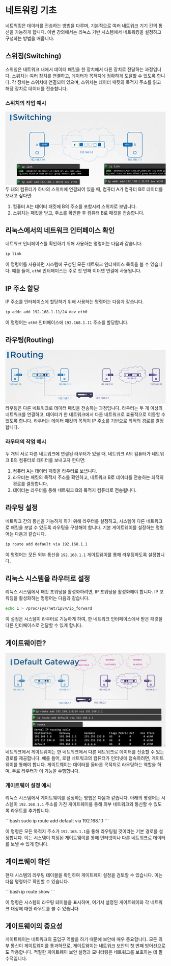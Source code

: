 # 네트워킹 기초

네트워킹은 데이터를 전송하는 방법을 다루며, 기본적으로 여러 네트워크 기기 간의 통신을 가능하게 합니다. 이번 강의에서는 리눅스 기반 시스템에서 네트워킹을 설정하고 구성하는 방법을 배웁니다.

## 스위칭(Switching)

스위칭은 네트워크 내에서 데이터 패킷을 한 장치에서 다른 장치로 전달하는 과정입니다. 스위치는 여러 장치를 연결하고, 데이터가 목적지에 정확하게 도달할 수 있도록 합니다. 각 장치는 스위치에 연결되어 있으며, 스위치는 데이터 패킷의 목적지 주소를 읽고 해당 장치로 데이터를 전송합니다.

### 스위치의 작업 예시

![](2024-04-19-20-08-18.png)
두 대의 컴퓨터가 하나의 스위치에 연결되어 있을 때, 컴퓨터 A가 컴퓨터 B로 데이터를 보내고 싶다면:

1. 컴퓨터 A는 데이터 패킷에 B의 주소를 포함시켜 스위치로 보냅니다.
2. 스위치는 패킷을 받고, 주소를 확인한 후 컴퓨터 B로 패킷을 전송합니다.

## 리눅스에서의 네트워크 인터페이스 확인

네트워크 인터페이스를 확인하기 위해 사용하는 명령어는 다음과 같습니다.

```bash
ip link
```

이 명령어를 사용하면 시스템에 구성된 모든 네트워크 인터페이스 목록을 볼 수 있습니다. 예를 들어, `eth0` 인터페이스는 주로 첫 번째 이더넷 연결에 사용됩니다.

## IP 주소 할당

IP 주소를 인터페이스에 할당하기 위해 사용하는 명령어는 다음과 같습니다.

```bash
ip addr add 192.168.1.11/24 dev eth0
```

이 명령어는 `eth0` 인터페이스에 `192.168.1.11` 주소를 할당합니다.

## 라우팅(Routing)

![](2024-04-19-20-08-25.png)
라우팅은 다른 네트워크로 데이터 패킷을 전송하는 과정입니다. 라우터는 두 개 이상의 네트워크를 연결하고, 데이터가 한 네트워크에서 다른 네트워크로 효율적으로 이동할 수 있도록 합니다. 라우터는 데이터 패킷의 목적지 IP 주소를 기반으로 최적의 경로를 결정합니다.

### 라우터의 작업 예시

두 개의 서로 다른 네트워크에 연결된 라우터가 있을 때, 네트워크 A의 컴퓨터가 네트워크 B의 컴퓨터로 데이터를 보내고자 한다면:

1. 컴퓨터 A는 데이터 패킷을 라우터로 보냅니다.
2. 라우터는 패킷의 목적지 주소를 확인하고, 네트워크 B로 데이터를 전송하는 최적의 경로를 결정합니다.
3. 데이터는 라우터를 통해 네트워크 B의 목적지 컴퓨터로 전송됩니다.

## 라우팅 설정

네트워크 간의 통신을 가능하게 하기 위해 라우터를 설정하고, 시스템이 다른 네트워크로 패킷을 보낼 수 있도록 라우팅을 구성해야 합니다. 기본 게이트웨이를 설정하는 명령어는 다음과 같습니다.

```bash
ip route add default via 192.168.1.1
```

이 명령어는 모든 외부 통신을 `192.168.1.1` 게이트웨이를 통해 라우팅하도록 설정합니다.

## 리눅스 시스템을 라우터로 설정

리눅스 시스템에서 패킷 포워딩을 활성화하려면, IP 포워딩을 활성화해야 합니다. IP 포워딩을 활성화하는 명령어는 다음과 같습니다.

```bash
echo 1 > /proc/sys/net/ipv4/ip_forward
```

이 설정은 시스템이 라우터로 기능하게 하여, 한 네트워크 인터페이스에서 받은 패킷을 다른 인터페이스로 전달할 수 있게 합니다.

## 게이트웨이란?

![](2024-04-19-20-08-51.png)
네트워크에서 게이트웨이는 한 네트워크에서 다른 네트워크로 데이터를 전송할 수 있는 경로를 제공합니다. 예를 들어, 로컬 네트워크의 컴퓨터가 인터넷에 접속하려면, 게이트웨이를 통해야 합니다. 게이트웨이는 데이터를 올바른 목적지로 라우팅하는 역할을 하며, 주로 라우터가 이 기능을 수행합니다.

### 게이트웨이 설정 예시

리눅스 시스템에서 게이트웨이를 설정하는 방법은 다음과 같습니다. 아래의 명령어는 시스템이 `192.168.1.1` 주소를 가진 게이트웨이를 통해 외부 네트워크와 통신할 수 있도록 라우트를 추가합니다.

\`\`\`bash
sudo ip route add default via 192.168.1.1
\`\`\`

이 명령은 모든 목적지 주소가 `192.168.1.1`을 통해 라우팅될 것이라는 기본 경로를 설정합니다. 이는 시스템이 지정된 게이트웨이를 통해 인터넷이나 다른 네트워크로 데이터를 보낼 수 있게 합니다.

## 게이트웨이 확인

현재 시스템의 라우팅 테이블을 확인하여 게이트웨이 설정을 검토할 수 있습니다. 이는 다음 명령어로 확인할 수 있습니다.

\`\`\`bash
ip route show
\`\`\`

이 명령은 시스템의 라우팅 테이블을 표시하며, 여기서 설정된 게이트웨이와 각 네트워크 대상에 대한 라우트를 볼 수 있습니다.

## 게이트웨이의 중요성

게이트웨이는 네트워크의 출입구 역할을 하기 때문에 보안에 매우 중요합니다. 모든 외부 통신이 게이트웨이를 통과하므로, 게이트웨이는 네트워크 보안의 첫 번째 방어선으로도 작용합니다. 적절한 게이트웨이 보안 설정과 모니터링은 네트워크를 보호하는 데 필수적입니다.
